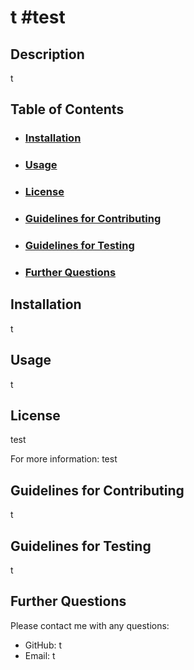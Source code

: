 # t #test

## Description
t

## Table of Contents

- ### [Installation](#Installation)
- ### [Usage](#Usage)
- ### [License](#License)
- ### [Guidelines for Contributing](#Guidelines-for-Contributing)
- ### [Guidelines for Testing](#Guidelines-for-Testing)
- ### [Further Questions](#Further-Questions)

## Installation
t

## Usage
t

## License
test

For more information: test

## Guidelines for Contributing
t

## Guidelines for Testing
t

## Further Questions
Please contact me with any questions:
- GitHub: t
- Email: t